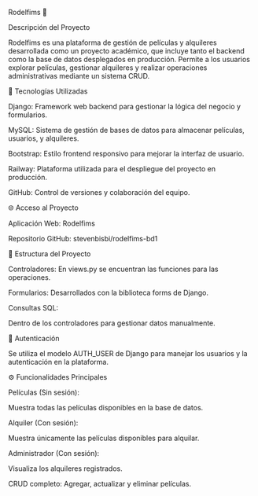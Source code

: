 Rodelfims 🎥

Descripción del Proyecto

Rodelfims es una plataforma de gestión de películas y alquileres desarrollada como un proyecto académico, que incluye tanto el backend como la base de datos desplegados en producción. Permite a los usuarios explorar películas, gestionar alquileres y realizar operaciones administrativas mediante un sistema CRUD.

🚀 Tecnologías Utilizadas

Django: Framework web backend para gestionar la lógica del negocio y formularios.


MySQL: Sistema de gestión de bases de datos para almacenar películas, usuarios, y alquileres.


Bootstrap: Estilo frontend responsivo para mejorar la interfaz de usuario.


Railway: Plataforma utilizada para el despliegue del proyecto en producción.


GitHub: Control de versiones y colaboración del equipo.


🌐 Acceso al Proyecto

Aplicación Web: Rodelfims

Repositorio GitHub: stevenbisbi/rodelfims-bd1

📂 Estructura del Proyecto

Controladores: En views.py se encuentran las funciones para las operaciones.

Formularios: Desarrollados con la biblioteca forms de Django.

Consultas SQL:

Dentro de los controladores para gestionar datos manualmente.

🔑 Autenticación

Se utiliza el modelo AUTH_USER de Django para manejar los usuarios y la autenticación en la plataforma.


⚙️ Funcionalidades Principales

Películas (Sin sesión):

Muestra todas las películas disponibles en la base de datos.

Alquiler (Con sesión):

Muestra únicamente las películas disponibles para alquilar.

Administrador (Con sesión):

Visualiza los alquileres registrados.

CRUD completo: Agregar, actualizar y eliminar películas.
